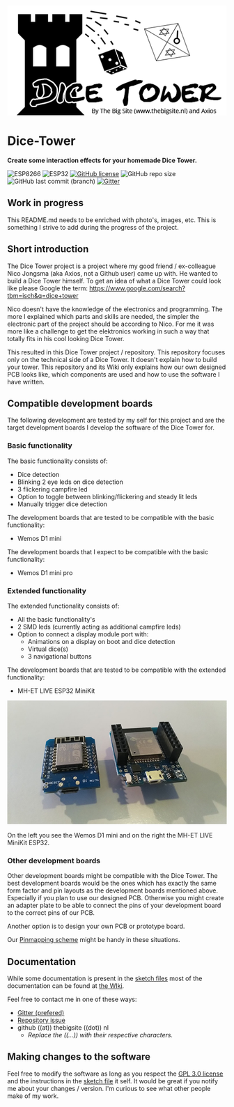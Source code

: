 ![Dice Tower logo](img/Dice_Tower_logo_highres_v001.png)

# Dice-Tower
**Create some interaction effects for your homemade Dice Tower.**

![ESP8266](https://img.shields.io/badge/ESP-8266-000000.svg?longCache=true&style=flat&colorA=CC101F)
![ESP32](https://img.shields.io/badge/ESP-32-000000.svg?longCache=true&style=flat&colorA=CC101F)
[![GitHub license](https://img.shields.io/github/license/Joennuh/Dice-Tower)](https://github.com/Joennuh/Dice-Tower/blob/master/LICENSE)
![GitHub repo size](https://img.shields.io/github/repo-size/Joennuh/Dice-Tower)
![GitHub last commit (branch)](https://img.shields.io/github/last-commit/Joennuh/Dice-Tower/master)
[![Gitter](https://badges.gitter.im/Dice-Tower/community.svg)](https://gitter.im/Dice-Tower/community?utm_source=badge&utm_medium=badge&utm_campaign=pr-badge)

## Work in progress
This README.md needs to be enriched with photo's, images, etc. This is something I strive to add during the progress of the project.

## Short introduction
The Dice Tower project is a project where my good friend / ex-colleague Nico Jongsma (aka Axios, not a Github user) came up with. He wanted to build a Dice Tower himself. To get an idea of what a Dice Tower could look like please Google the term: <https://www.google.com/search?tbm=isch&q=dice+tower>

Nico doesn't have the knowledge of the electronics and programming. The more I explained which parts and skills are needed, the simpler the electronic part of the project should be according to Nico. For me it was more like a challenge to get the elektronics working in such a way that totally fits in his cool looking Dice Tower.

This resulted in this Dice Tower project / repository. This repository focuses only on the technical side of a Dice Tower. It doesn't explain how to build your tower. This repository and its Wiki only explains how our own designed PCB looks like, which components are used and how to use the software I have written.

## Compatible development boards

The following development are tested by my self for this project and are the target development boards I develop the software of the Dice Tower for.

### Basic functionality

The basic functionality consists of:
- Dice detection
- Blinking 2 eye leds on dice detection
- 3 flickering campfire led
- Option to toggle between blinking/flickering and steady lit leds
- Manually trigger dice detection

The development boards that are tested to be compatible with the basic functionality:
- Wemos D1 mini

The development boards that I expect to be compatible with the basic functionality:
- Wemos D1 mini pro

### Extended functionality

The extended functionality consists of:
- All the basic functionality's
- 2 SMD leds (currently acting as additional campfire leds)
- Option to connect a display module port with:
	- Animations on a display on boot and dice detection
	- Virtual dice(s)
	- 3 navigational buttons
	
The development boards that are tested to be compatible with the extended functionality:
- MH-ET LIVE ESP32 MiniKit

[![Compatible arduino_boards](img/thumb_compatible_arduino_boards.jpg)](img/compatible_arduino_boards.jpg)

On the left you see the Wemos D1 mini and on the right the MH-ET LIVE MiniKit ESP32.

### Other development boards

Other development boards might be compatible with the Dice Tower. The best development boards would be the ones which has exactly the same form factor and pin layouts as the development boards mentioned above. Especially if you plan to use our designed PCB. Otherwise you might create an adapter plate to be able to connect the pins of your development board to the correct pins of our PCB.

Another option is to design your own PCB or prototype board.

Our [Pinmapping scheme](/Joennuh/Dice-Tower/blob/master/Dice-Tower/pinmapping.md) might be handy in these situations.

## Documentation
While some documentation is present in the [sketch files](/Joennuh/Dice-Tower/tree/master/Dice-Tower) most of the documentation can be found at [the WIki](/Joennuh/Dice-Tower/wiki).

Feel free to contact me in one of these ways:
- [Gitter (prefered)](https://gitter.im/Dice-Tower/community)
- [Repository issue](/Joennuh/Dice-Tower/issues)
- github ((at)) thebigsite ((dot)) nl
	- *Replace the ((...)) with their respective characters.*

## Making changes to the software

Feel free to modify the software as long as you respect the [GPL 3.0 license](/Joennuh/Dice-Tower/blob/master/LICENSE) and the instructions in the [sketch file](/Joennuh/Dice-Tower/blob/master/Dice-Tower/Dice-Tower.ino) it self. It would be great if you notify me about your changes / version. I'm curious to see what other people make of my work.